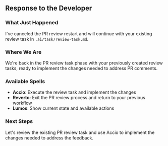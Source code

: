 ## Response to the Developer

### What Just Happened

I've canceled the PR review restart and will continue with your existing review task in `.ai/task/review-task.md`.

### Where We Are

We're back in the PR review task phase with your previously created review tasks, ready to implement the changes needed to address PR comments.

### Available Spells

- **Accio**: Execute the review task and implement the changes
- **Reverto**: Exit the PR review process and return to your previous workflow
- **Lumos**: Show current state and available actions

### Next Steps

Let's review the existing PR review task and use Accio to implement the changes needed to address the feedback.

